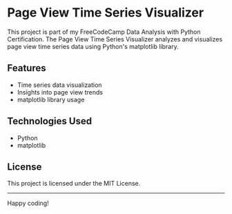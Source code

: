 # Page View Time Series Visualizer

This project is part of my FreeCodeCamp Data Analysis with Python Certification. The Page View Time Series Visualizer analyzes and visualizes page view time series data using Python's matplotlib library.

## Features
- Time series data visualization
- Insights into page view trends
- matplotlib library usage

## Technologies Used
- Python
- matplotlib

## License
This project is licensed under the MIT License.

---

Happy coding!
